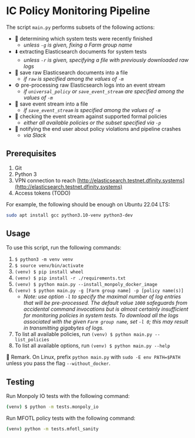 IC Policy Monitoring Pipeline
=============================

The script `main.py` performs subsets of the following actions:
* 🔭 determining which system tests were recently finished
    * _unless `-g` is given, fixing a Farm group name_
* ⬇️ extracting Elasticsearch documents for system tests
    * _unless `-r` is given, specifying a file with previously downloaded raw
      logs_
* 📁 save raw Elasticsearch documents into a file
    * _if `raw` is specified among the values of `-m`_
* ⚙️ pre-processing raw Elasticsearch logs into an event stream
    * _if `universal_policy` or `save_event_stream` are specified among the
      values of `-m`_
* 📁 save event stream into a file
    * _if `save_event_stream` is specified among the values of `-m`_
* 🔎 checking the event stream against supported formal policies
    * _either all available policies or the subset specified via `-p`_
* 📨 notifying the end user about policy violations and pipeline crashes
    * _via Slack_

Prerequisites
-------------
1. Git
2. Python 3
3. VPN connection to reach
   [http://elasticsearch.testnet.dfinity.systems](http://elasticsearch.testnet.dfinity.systems)
4. Access tokens (TODO)

For example, the following should be enough on Ubuntu 22.04 LTS:

```sh
sudo apt install gcc python3.10-venv python3-dev
```

Usage
-----
To use this script, run the following commands: 

1. `$ python3 -m venv venv` 
2. `$ source venv/bin/activate`
3. `(venv) $ pip install wheel`
4. `(venv) $ pip install -r ./requirements.txt`
5. `(venv) $ python main.py --install_monpoly_docker_image`
6. `(venv) $ python main.py -g [Farm group name] -p [policy name(s)]`
    - _Note: use option `-l` to specify the maximal number of log entries that
      will be pre-processed. The default value `1000` safeguards from accidental
      command invocations but is almost certainly insufficient for monitoring
      policies in system tests. To download _all the logs_ associated with the
      given `Farm group name`, set `-l 0`; this may result in transmitting
      gigabytes of logs._
7. To list all available policies, run `(venv) $ python main.py --list_policies`
8. To list all available options, run `(venv) $ python main.py --help` 


🐧 Remark. On Linux, prefix `python main.py` with `sudo -E env PATH=$PATH`
   unless you pass the flag `--without_docker`.

Testing
-------

Run Monpoly IO tests with the following command:
```sh
(venv) $ python -m tests.monpoly_io
```

Run MFOTL policy tests with the following command:
```sh
(venv) python -m tests.mfotl_sanity
```
